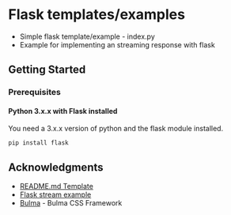 # Flask templates/examples

* Simple flask template/example - index.py
* Example for implementing an streaming response with flask

## Getting Started

### Prerequisites

#### Python 3.x.x with Flask installed

You need a 3.x.x version of python and the flask module installed.

```
pip install flask
```


## Acknowledgments

* [README.md Template](https://gist.github.com/PurpleBooth/109311bb0361f32d87a2)
* [Flask stream example](https://gist.github.com/huiliu/46be335427605960fa84)
* [Bulma](https://bulma.io/) - Bulma CSS Framework
